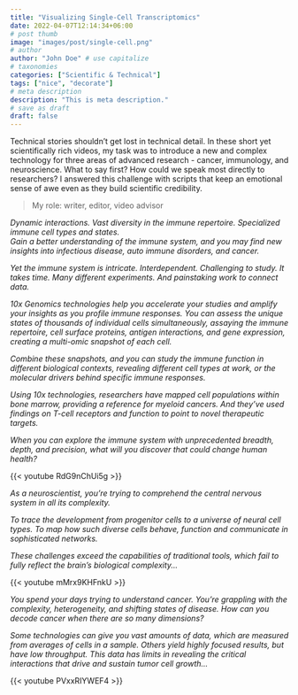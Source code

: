 ```yaml
---
title: "Visualizing Single-Cell Transcriptomics"
date: 2022-04-07T12:14:34+06:00
# post thumb
image: "images/post/single-cell.png"
# author
author: "John Doe" # use capitalize
# taxonomies
categories: ["Scientific & Technical"]
tags: ["nice", "decorate"]
# meta description
description: "This is meta description."
# save as draft
draft: false
---
```


Technical stories shouldn’t get lost in technical detail. In these short yet scientifically rich videos, my task was to introduce a new and complex technology for three areas of advanced research - cancer, immunology, and neuroscience. What to say first? How could we speak most directly to researchers? I answered this challenge with scripts that keep an emotional sense of awe even as they build scientific credibility.

> My role: writer, editor, video advisor

<i>Dynamic interactions. Vast diversity in the immune repertoire. Specialized immune cell types and states.  
Gain a better understanding of the immune system, and you may find new insights into infectious disease, auto immune disorders, and cancer.  

Yet the immune system is intricate. Interdependent. Challenging to study. It takes time. Many different experiments. And painstaking work to connect data.  

10x Genomics technologies help you accelerate your studies and amplify your insights as you profile immune responses. You can assess the unique states of thousands of individual cells simultaneously, assaying the immune  repertoire, cell surface proteins, antigen interactions, and gene expression, creating a multi-omic snapshot of each  cell.  

Combine these snapshots, and you can study the immune function in different biological contexts, revealing different cell types at work, or the molecular drivers behind specific immune responses.  

Using 10x technologies, researchers have mapped cell populations within bone marrow, providing a reference for  myeloid cancers. And they’ve used findings on T-cell receptors and function to point to novel therapeutic targets.  

When you can explore the immune system with unprecedented breadth, depth, and precision, what will you discover  that could change human health?</i>

{{< youtube RdG9nChUi5g >}}

>


<i>As a neuroscientist, you’re trying to comprehend the central nervous system in all its
complexity.

To trace the development from progenitor cells to a universe of neural cell types. To
map how such diverse cells behave, function and communicate in sophisticated
networks.

These challenges exceed the capabilities of traditional tools, which fail to fully reflect
the brain’s biological complexity...</i>

{{< youtube mMrx9KHFnkU >}}

>

<i>You spend your days trying to understand cancer. You’re grappling with the complexity,
heterogeneity, and shifting states of disease. How can you decode cancer when there are so
many dimensions?</i>

<i>Some technologies can give you vast amounts of data, which are measured from averages of
cells in a sample. Others yield highly focused results, but have low throughput. This data has
limits in revealing the critical interactions that drive and sustain tumor cell growth...</i>

{{< youtube PVxxRIYWEF4 >}}
